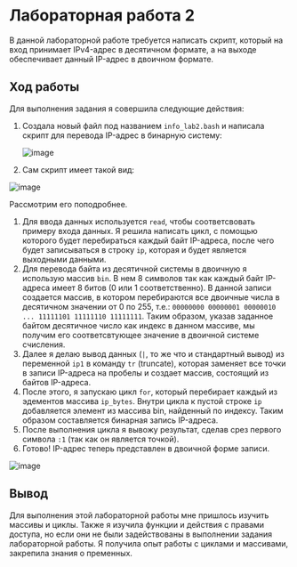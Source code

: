 # Лабораторная работа 2

В данной лабораторной работе требуется написать скрипт, который на вход принимает IPv4-адрес в десятичном формате, а на выходе обеспечивает данный IP-адрес в двоичном формате.

## Ход работы

Для выполнения задания я совершила следующие действия:

1. Создала новый файл под названием `info_lab2.bash` и написала скрипт для перевода IP-адрес в бинарную систему:

   ![image](https://github.com/user-attachments/assets/deac1224-98ad-4867-808b-b651a4a574d6)
   
2. Сам скрипт имеет такой вид:
   
![image](https://github.com/user-attachments/assets/6d71b3b2-c57d-4e7e-8fe7-d5bd3178644e)

Рассмотрим его поподробнее.
1. Для ввода данных используется `read`, чтобы соответсвовать примеру входа данных. Я решила написать цикл, с помощью которого будет перебираться каждый байт IP-адреса, после чего будет записываться в строку `ip`, которая и будет является выходными данными.
2. Для перевода байта из десятичной системы в двоичную я использую массив `bin`. В нем 8 символов так как каждый байт IP-адреса имеет 8 битов (0 или 1 соответственно). В данной записи создается массив, в котором перебираются все двоичные числа в десятичном значении от 0 по 255, т.е.: `00000000 00000001 00000010 ... 11111101 11111110 11111111`. Таким образом, указав заданное байтом десятичное число как индекс в данном массиве, мы получим его соответсвтующее значение в двоичной системе счисления.
3. Далее я делаю вывод данных (`|`, то же что и стандартный вывод) из переменной `ip1` в команду `tr` (truncate), которая заменяет все точки в записи IP-адреса на пробелы и создает массив, состоящий из байтов IP-адреса.
4. После этого, я запускаю цикл `for`, который перебирает каждый из эдементов массива `ip_bytes`. Внутри цикла к пустой строке `ip` добавляется элемент из массива bin, найденный по индексу. Таким образом составляется бинарная запись IP-адреса.
5. После выполнения цикла я вывожу результат, сделав срез первого символа `:1` (так как он является точкой).
6. Готово! IP-адрес теперь представлен в двоичной форме записи.

![image](https://github.com/user-attachments/assets/b1a69581-1800-491b-875e-11e8b3ea20ab)

## Вывод

Для выполнения этой лабораторной работы мне пришлось изучить массивы и циклы. Также я изучила функции и действия с правами доступа, но если они не были задействованы в выполнении задания лабораторной работы. Я получила опыт работы с циклами и массивами, закрепила знания о пременных. 
